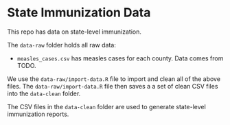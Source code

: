# State Immunization Data

This repo has data on state-level immunization. 

The `data-raw` folder holds all raw data:

- `measles_cases.csv` has measles cases for each county. Data comes from TODO.

We use the `data-raw/import-data.R` file to import and clean all of the above
files. The `data-raw/import-data.R` file then saves a a set of clean CSV files
into the `data-clean` folder. 

The CSV files in the `data-clean` folder are used to generate state-level immunization reports.
